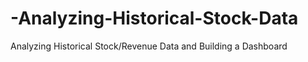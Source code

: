 # -Analyzing-Historical-Stock-Data
 Analyzing Historical Stock/Revenue Data and Building a Dashboard
